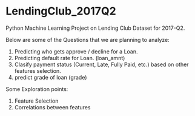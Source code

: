 # LendingClub_2017Q2
Python Machine Learning Project on Lending Club Dataset for 2017-Q2. 

Below are some of the Questions that we are planning to analyze:

1) Predicting who gets approve / decline for a Loan. 
2) Predicting default rate for Loan. (loan_amnt)
3) Clasify payment status (Current, Late, Fully Paid, etc.) based on other features selection.
4) predict grade of loan (grade)

Some Exploration points:
1) Feature Selection
2) Correlations between features
